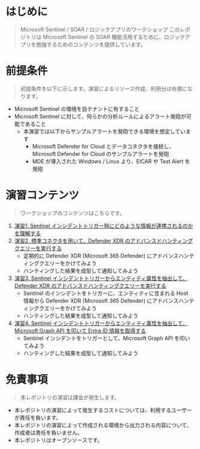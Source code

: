 # はじめに
> Microsoft Sentinel / SOAR / ロジックアプリのワークショップ
このレポジトリは Microsoft Sentinel の SOAR 機能活用するために、ロジックアプリを勉強するためのコンテンツを提供しています。

# 前提条件
> 前提条件を以下に示します。演習によるリソース作成、利用分は有償になります。

- Microsoft Sentinel の環境を自テナントに有すること
- Microsoft Sentinel に対して、何らかの分析ルールによるアラート発砲が可能であること
  - 本演習では以下からサンプルアラートを発砲できる環境を想定しています
    - Microsoft Defender for Cloud とデータコネクタを接続し、Microsoft Defender for Cloud のサンプルアラートを発砲
    - MDE が導入された Windows / Linux より、EICAR や Test Alert を発砲 

# 演習コンテンツ
> ワークショップのコンテンツはこちらです。
> 
1. [演習1. Sentinel インシデントトリガー時にどのような情報が連携されるのかを理解する](https://github.com/hisashin0728/SentinelSOARWorkshopJP/blob/main/Work1.md)
2. [演習2. 標準コネクタを用いて、Defender XDR のアドバンスドハンティングクエリーを実行する](https://github.com/hisashin0728/SentinelSOARWorkshopJP/blob/main/Work2.md)
    - 定期的に Defender XDR (Microsoft 365 Defender) にアドバンスハンティングクエリーをかけてみよう
    - ハンティングした結果を成型して通知してみよう
3. [演習3. Sentinel インシデントトリガーからエンティティ属性を抽出して、Defender XDR のアドバンスドハンティングクエリーを実行する](https://github.com/hisashin0728/SentinelSOARWorkshopJP/blob/main/Work3.md)
    - Sentinel のインシデントをトリガーに、エンティティに含まれる Host 情報から Defender XDR (Microsoft 365 Defender) にアドバンスハンティングクエリーをかけてみよう
    - ハンティングした結果を成型して通知してみよう
5. [演習4. Sentinel インシデントトリガーからエンティティ属性を抽出して、Microsoft Graph API を叩いて Entra ID 情報を取得する](https://github.com/hisashin0728/SentinelSOARWorkshopJP/blob/main/Work4.md)
    - Sentinel インシデントをトリガーとして、Microsoft Graph API を叩いてみよう
    - ハンティングした結果を成型して通知してみよう

# 免責事項
> 本レポジトリの演習は課金が発生します。

- 本レポジトリの演習によって発生するコストについては、利用するユーザーが責任を負います。
- 本レポジトリの演習によって作成される環境から出力される内容について、作成者は責任を負いません。
- 本レポジトリはオープンソースです。 
